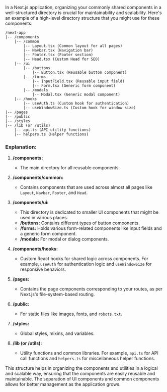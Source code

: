 In a Next.js application, organizing your commonly shared components in a well-structured directory is crucial for maintainability and scalability. Here's an example of a high-level directory structure that you might use for these components:

```
/next-app
|-- /components
    |-- /common
        |-- Layout.tsx (Common layout for all pages)
        |-- Navbar.tsx (Navigation bar)
        |-- Footer.tsx (Footer section)
        |-- Head.tsx (Custom Head for SEO)
    |-- /ui
        |-- /buttons
            |-- Button.tsx (Reusable button component)
        |-- /forms
            |-- InputField.tsx (Reusable input field)
            |-- Form.tsx (Generic form component)
        |-- /modals
            |-- Modal.tsx (Generic modal component)
    |-- /hooks
        |-- useAuth.ts (Custom hook for authentication)
        |-- useWindowSize.ts (Custom hook for window size)
|-- /pages
|-- /public
|-- /styles
|-- /lib (or /utils)
    |-- api.ts (API utility functions)
    |-- helpers.ts (Helper functions)
```

### Explanation:

1. **/components:**
   - The main directory for all reusable components.

2. **/components/common:**
   - Contains components that are used across almost all pages like `Layout`, `Navbar`, `Footer`, and `Head`.

3. **/components/ui:**
   - This directory is dedicated to smaller UI components that might be used in various places.
   - **/buttons:** Contains different types of button components.
   - **/forms:** Holds various form-related components like input fields and a generic form component.
   - **/modals:** For modal or dialog components.

4. **/components/hooks:**
   - Custom React hooks for shared logic across components. For example, `useAuth` for authentication logic and `useWindowSize` for responsive behaviors.

5. **/pages:**
   - Contains the page components corresponding to your routes, as per Next.js's file-system-based routing.

6. **/public:**
   - For static files like images, fonts, and `robots.txt`.

7. **/styles:**
   - Global styles, mixins, and variables.

8. **/lib (or /utils):**
   - Utility functions and common libraries. For example, `api.ts` for API call functions and `helpers.ts` for miscellaneous helper functions.

This structure helps in organizing the components and utilities in a logical and scalable way, ensuring that the components are easily reusable and maintainable. The separation of UI components and common components allows for better management as the application grows.